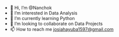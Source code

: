 - 👋 Hi, I’m @Nanchok
- 👀 I’m interested in Data Analysis
- 🌱 I’m currently learning Python
- 💞️ I’m looking to collaborate on Data Projects
- 📫 How to reach me josiahayuba1597@gmail.com

<!---
Nanchok/Nanchok is a ✨ special ✨ repository because its `README.md` (this file) appears on your GitHub profile.
You can click the Preview link to take a look at your changes.
--->
